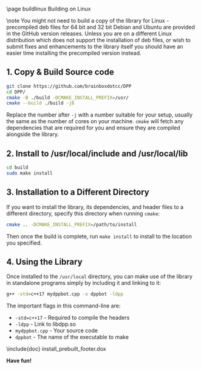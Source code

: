 \page buildlinux Building on Linux

\note You might not need to build a copy of the library for Linux - precompiled deb files for 64 bit and 32 bit Debian and Ubuntu are provided in the GitHub version releases. Unless you are on a different Linux distribution which does not support the installation of deb files, or wish to submit fixes and enhancements to the library itself you should have an easier time installing the precompiled version instead.

## 1. Copy & Build Source code
```bash
git clone https://github.com/brainboxdotcc/DPP
cd DPP/
cmake -B ./build -DCMAKE_INSTALL_PREFIX=/usr/
cmake --build ./build -j8
```
    
Replace the number after `-j` with a number suitable for your setup, usually the same as the number of cores on your machine. `cmake` will fetch any dependencies that are required for you and ensure they are compiled alongside the library.

## 2. Install to /usr/local/include and /usr/local/lib

```bash
cd build
sudo make install
```

## 3. Installation to a Different Directory

If you want to install the library, its dependencies, and header files to a different directory, specify this directory when running `cmake`:

```bash
cmake .. -DCMAKE_INSTALL_PREFIX=/path/to/install
```

Then once the build is complete, run `make install` to install to the location you specified.

## 4. Using the Library

Once installed to the `/usr/local` directory, you can make use of the library in standalone programs simply by including it and linking to it:

```bash
g++ -std=c++17 mydppbot.cpp -o dppbot -ldpp
```

The important flags in this command-line are:

* `-std=c++17` - Required to compile the headers
* `-ldpp` - Link to libdpp.so
* `mydppbot.cpp` - Your source code
* `dppbot` - The name of the executable to make

\include{doc} install_prebuilt_footer.dox

**Have fun!**

